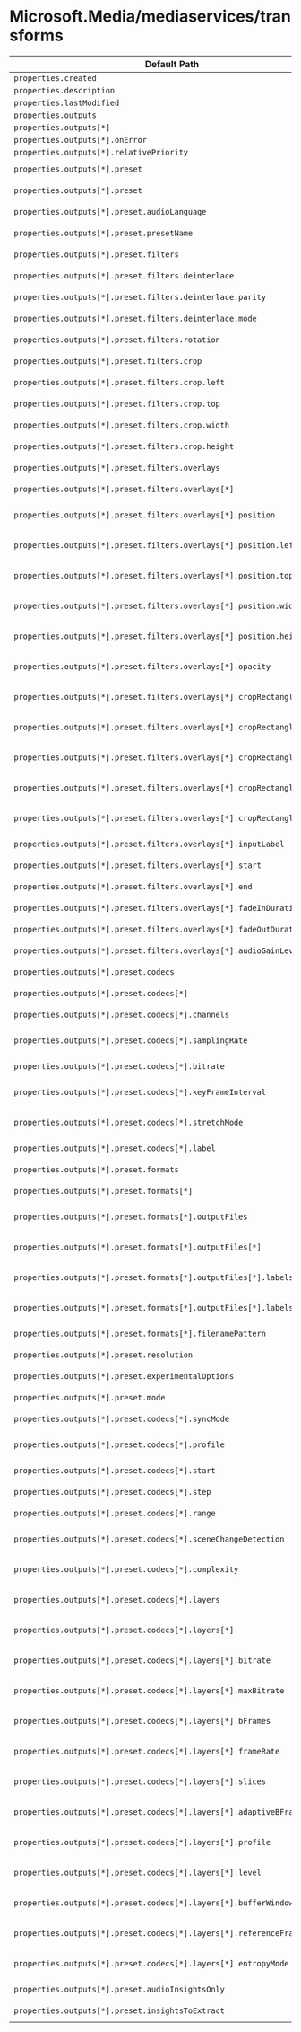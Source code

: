 # Microsoft.Media/mediaservices/transforms

| Default Path | Alias |
|---|---|
| `properties.created` | `Microsoft.Media/mediaServices/transforms/created` |
| `properties.description` | `Microsoft.Media/mediaServices/transforms/description` |
| `properties.lastModified` | `Microsoft.Media/mediaServices/transforms/lastModified` |
| `properties.outputs` | `Microsoft.Media/mediaServices/transforms/outputs` |
| `properties.outputs[*]` | `Microsoft.Media/mediaServices/transforms/outputs[*]` |
| `properties.outputs[*].onError` | `Microsoft.Media/mediaServices/transforms/outputs[*].onError` |
| `properties.outputs[*].relativePriority` | `Microsoft.Media/mediaServices/transforms/outputs[*].relativePriority` |
| `properties.outputs[*].preset` | `Microsoft.Media/mediaServices/transforms/outputs[*].preset.#Microsoft-Media-AudioAnalyzerPreset` |
| `properties.outputs[*].preset` | `Microsoft.Media/mediaServices/transforms/outputs[*].preset.#Microsoft-Media-FaceDetectorPreset` |
| `properties.outputs[*].preset.audioLanguage` | `Microsoft.Media/mediaServices/transforms/outputs[*].preset.#Microsoft-Media-AudioAnalyzerPreset.audioLanguage` |
| `properties.outputs[*].preset.presetName` | `Microsoft.Media/mediaServices/transforms/outputs[*].preset.#Microsoft-Media-BuiltInStandardEncoderPreset.presetName` |
| `properties.outputs[*].preset.filters` | `Microsoft.Media/mediaServices/transforms/outputs[*].preset.#Microsoft-Media-StandardEncoderPreset.filters` |
| `properties.outputs[*].preset.filters.deinterlace` | `Microsoft.Media/mediaServices/transforms/outputs[*].preset.#Microsoft-Media-StandardEncoderPreset.filters.deinterlace` |
| `properties.outputs[*].preset.filters.deinterlace.parity` | `Microsoft.Media/mediaServices/transforms/outputs[*].preset.#Microsoft-Media-StandardEncoderPreset.filters.deinterlace.parity` |
| `properties.outputs[*].preset.filters.deinterlace.mode` | `Microsoft.Media/mediaServices/transforms/outputs[*].preset.#Microsoft-Media-StandardEncoderPreset.filters.deinterlace.mode` |
| `properties.outputs[*].preset.filters.rotation` | `Microsoft.Media/mediaServices/transforms/outputs[*].preset.#Microsoft-Media-StandardEncoderPreset.filters.rotation` |
| `properties.outputs[*].preset.filters.crop` | `Microsoft.Media/mediaServices/transforms/outputs[*].preset.#Microsoft-Media-StandardEncoderPreset.filters.crop` |
| `properties.outputs[*].preset.filters.crop.left` | `Microsoft.Media/mediaServices/transforms/outputs[*].preset.#Microsoft-Media-StandardEncoderPreset.filters.crop.left` |
| `properties.outputs[*].preset.filters.crop.top` | `Microsoft.Media/mediaServices/transforms/outputs[*].preset.#Microsoft-Media-StandardEncoderPreset.filters.crop.top` |
| `properties.outputs[*].preset.filters.crop.width` | `Microsoft.Media/mediaServices/transforms/outputs[*].preset.#Microsoft-Media-StandardEncoderPreset.filters.crop.width` |
| `properties.outputs[*].preset.filters.crop.height` | `Microsoft.Media/mediaServices/transforms/outputs[*].preset.#Microsoft-Media-StandardEncoderPreset.filters.crop.height` |
| `properties.outputs[*].preset.filters.overlays` | `Microsoft.Media/mediaServices/transforms/outputs[*].preset.#Microsoft-Media-StandardEncoderPreset.filters.overlays` |
| `properties.outputs[*].preset.filters.overlays[*]` | `Microsoft.Media/mediaServices/transforms/outputs[*].preset.#Microsoft-Media-StandardEncoderPreset.filters.overlays[*]` |
| `properties.outputs[*].preset.filters.overlays[*].position` | `Microsoft.Media/mediaServices/transforms/outputs[*].preset.#Microsoft-Media-StandardEncoderPreset.filters.overlays[*].#Microsoft-Media-VideoOverlay.position` |
| `properties.outputs[*].preset.filters.overlays[*].position.left` | `Microsoft.Media/mediaServices/transforms/outputs[*].preset.#Microsoft-Media-StandardEncoderPreset.filters.overlays[*].#Microsoft-Media-VideoOverlay.position.left` |
| `properties.outputs[*].preset.filters.overlays[*].position.top` | `Microsoft.Media/mediaServices/transforms/outputs[*].preset.#Microsoft-Media-StandardEncoderPreset.filters.overlays[*].#Microsoft-Media-VideoOverlay.position.top` |
| `properties.outputs[*].preset.filters.overlays[*].position.width` | `Microsoft.Media/mediaServices/transforms/outputs[*].preset.#Microsoft-Media-StandardEncoderPreset.filters.overlays[*].#Microsoft-Media-VideoOverlay.position.width` |
| `properties.outputs[*].preset.filters.overlays[*].position.height` | `Microsoft.Media/mediaServices/transforms/outputs[*].preset.#Microsoft-Media-StandardEncoderPreset.filters.overlays[*].#Microsoft-Media-VideoOverlay.position.height` |
| `properties.outputs[*].preset.filters.overlays[*].opacity` | `Microsoft.Media/mediaServices/transforms/outputs[*].preset.#Microsoft-Media-StandardEncoderPreset.filters.overlays[*].#Microsoft-Media-VideoOverlay.opacity` |
| `properties.outputs[*].preset.filters.overlays[*].cropRectangle` | `Microsoft.Media/mediaServices/transforms/outputs[*].preset.#Microsoft-Media-StandardEncoderPreset.filters.overlays[*].#Microsoft-Media-VideoOverlay.cropRectangle` |
| `properties.outputs[*].preset.filters.overlays[*].cropRectangle.left` | `Microsoft.Media/mediaServices/transforms/outputs[*].preset.#Microsoft-Media-StandardEncoderPreset.filters.overlays[*].#Microsoft-Media-VideoOverlay.cropRectangle.left` |
| `properties.outputs[*].preset.filters.overlays[*].cropRectangle.top` | `Microsoft.Media/mediaServices/transforms/outputs[*].preset.#Microsoft-Media-StandardEncoderPreset.filters.overlays[*].#Microsoft-Media-VideoOverlay.cropRectangle.top` |
| `properties.outputs[*].preset.filters.overlays[*].cropRectangle.width` | `Microsoft.Media/mediaServices/transforms/outputs[*].preset.#Microsoft-Media-StandardEncoderPreset.filters.overlays[*].#Microsoft-Media-VideoOverlay.cropRectangle.width` |
| `properties.outputs[*].preset.filters.overlays[*].cropRectangle.height` | `Microsoft.Media/mediaServices/transforms/outputs[*].preset.#Microsoft-Media-StandardEncoderPreset.filters.overlays[*].#Microsoft-Media-VideoOverlay.cropRectangle.height` |
| `properties.outputs[*].preset.filters.overlays[*].inputLabel` | `Microsoft.Media/mediaServices/transforms/outputs[*].preset.#Microsoft-Media-StandardEncoderPreset.filters.overlays[*].inputLabel` |
| `properties.outputs[*].preset.filters.overlays[*].start` | `Microsoft.Media/mediaServices/transforms/outputs[*].preset.#Microsoft-Media-StandardEncoderPreset.filters.overlays[*].start` |
| `properties.outputs[*].preset.filters.overlays[*].end` | `Microsoft.Media/mediaServices/transforms/outputs[*].preset.#Microsoft-Media-StandardEncoderPreset.filters.overlays[*].end` |
| `properties.outputs[*].preset.filters.overlays[*].fadeInDuration` | `Microsoft.Media/mediaServices/transforms/outputs[*].preset.#Microsoft-Media-StandardEncoderPreset.filters.overlays[*].fadeInDuration` |
| `properties.outputs[*].preset.filters.overlays[*].fadeOutDuration` | `Microsoft.Media/mediaServices/transforms/outputs[*].preset.#Microsoft-Media-StandardEncoderPreset.filters.overlays[*].fadeOutDuration` |
| `properties.outputs[*].preset.filters.overlays[*].audioGainLevel` | `Microsoft.Media/mediaServices/transforms/outputs[*].preset.#Microsoft-Media-StandardEncoderPreset.filters.overlays[*].audioGainLevel` |
| `properties.outputs[*].preset.codecs` | `Microsoft.Media/mediaServices/transforms/outputs[*].preset.#Microsoft-Media-StandardEncoderPreset.codecs` |
| `properties.outputs[*].preset.codecs[*]` | `Microsoft.Media/mediaServices/transforms/outputs[*].preset.#Microsoft-Media-StandardEncoderPreset.codecs[*]` |
| `properties.outputs[*].preset.codecs[*].channels` | `Microsoft.Media/mediaServices/transforms/outputs[*].preset.#Microsoft-Media-StandardEncoderPreset.codecs[*].#Microsoft-Media-Audio.channels` |
| `properties.outputs[*].preset.codecs[*].samplingRate` | `Microsoft.Media/mediaServices/transforms/outputs[*].preset.#Microsoft-Media-StandardEncoderPreset.codecs[*].#Microsoft-Media-Audio.samplingRate` |
| `properties.outputs[*].preset.codecs[*].bitrate` | `Microsoft.Media/mediaServices/transforms/outputs[*].preset.#Microsoft-Media-StandardEncoderPreset.codecs[*].#Microsoft-Media-Audio.bitrate` |
| `properties.outputs[*].preset.codecs[*].keyFrameInterval` | `Microsoft.Media/mediaServices/transforms/outputs[*].preset.#Microsoft-Media-StandardEncoderPreset.codecs[*].#Microsoft-Media-Video.keyFrameInterval` |
| `properties.outputs[*].preset.codecs[*].stretchMode` | `Microsoft.Media/mediaServices/transforms/outputs[*].preset.#Microsoft-Media-StandardEncoderPreset.codecs[*].#Microsoft-Media-Video.stretchMode` |
| `properties.outputs[*].preset.codecs[*].label` | `Microsoft.Media/mediaServices/transforms/outputs[*].preset.#Microsoft-Media-StandardEncoderPreset.codecs[*].label` |
| `properties.outputs[*].preset.formats` | `Microsoft.Media/mediaServices/transforms/outputs[*].preset.#Microsoft-Media-StandardEncoderPreset.formats` |
| `properties.outputs[*].preset.formats[*]` | `Microsoft.Media/mediaServices/transforms/outputs[*].preset.#Microsoft-Media-StandardEncoderPreset.formats[*]` |
| `properties.outputs[*].preset.formats[*].outputFiles` | `Microsoft.Media/mediaServices/transforms/outputs[*].preset.#Microsoft-Media-StandardEncoderPreset.formats[*].#Microsoft-Media-MultiBitrateFormat.outputFiles` |
| `properties.outputs[*].preset.formats[*].outputFiles[*]` | `Microsoft.Media/mediaServices/transforms/outputs[*].preset.#Microsoft-Media-StandardEncoderPreset.formats[*].#Microsoft-Media-MultiBitrateFormat.outputFiles[*]` |
| `properties.outputs[*].preset.formats[*].outputFiles[*].labels` | `Microsoft.Media/mediaServices/transforms/outputs[*].preset.#Microsoft-Media-StandardEncoderPreset.formats[*].#Microsoft-Media-MultiBitrateFormat.outputFiles[*].labels` |
| `properties.outputs[*].preset.formats[*].outputFiles[*].labels[*]` | `Microsoft.Media/mediaServices/transforms/outputs[*].preset.#Microsoft-Media-StandardEncoderPreset.formats[*].#Microsoft-Media-MultiBitrateFormat.outputFiles[*].labels[*]` |
| `properties.outputs[*].preset.formats[*].filenamePattern` | `Microsoft.Media/mediaServices/transforms/outputs[*].preset.#Microsoft-Media-StandardEncoderPreset.formats[*].filenamePattern` |
| `properties.outputs[*].preset.resolution` | `Microsoft.Media/mediaServices/transforms/outputs[*].preset.#Microsoft-Media-FaceDetectorPreset.resolution` |
| `properties.outputs[*].preset.experimentalOptions` | `Microsoft.Media/mediaServices/transforms/outputs[*].preset.#Microsoft-Media-FaceDetectorPreset.experimentalOptions` |
| `properties.outputs[*].preset.mode` | `Microsoft.Media/mediaServices/transforms/outputs[*].preset.#Microsoft-Media-AudioAnalyzerPreset.mode` |
| `properties.outputs[*].preset.codecs[*].syncMode` | `Microsoft.Media/mediaServices/transforms/outputs[*].preset.#Microsoft-Media-StandardEncoderPreset.codecs[*].#Microsoft-Media-Video.syncMode` |
| `properties.outputs[*].preset.codecs[*].profile` | `Microsoft.Media/mediaServices/transforms/outputs[*].preset.#Microsoft-Media-StandardEncoderPreset.codecs[*].#Microsoft-Media-AacAudio.profile` |
| `properties.outputs[*].preset.codecs[*].start` | `Microsoft.Media/mediaServices/transforms/outputs[*].preset.#Microsoft-Media-StandardEncoderPreset.codecs[*].#Microsoft-Media-Image.start` |
| `properties.outputs[*].preset.codecs[*].step` | `Microsoft.Media/mediaServices/transforms/outputs[*].preset.#Microsoft-Media-StandardEncoderPreset.codecs[*].#Microsoft-Media-Image.step` |
| `properties.outputs[*].preset.codecs[*].range` | `Microsoft.Media/mediaServices/transforms/outputs[*].preset.#Microsoft-Media-StandardEncoderPreset.codecs[*].#Microsoft-Media-Image.range` |
| `properties.outputs[*].preset.codecs[*].sceneChangeDetection` | `Microsoft.Media/mediaServices/transforms/outputs[*].preset.#Microsoft-Media-StandardEncoderPreset.codecs[*].#Microsoft-Media-H264Video.sceneChangeDetection` |
| `properties.outputs[*].preset.codecs[*].complexity` | `Microsoft.Media/mediaServices/transforms/outputs[*].preset.#Microsoft-Media-StandardEncoderPreset.codecs[*].#Microsoft-Media-H264Video.complexity` |
| `properties.outputs[*].preset.codecs[*].layers` | `Microsoft.Media/mediaServices/transforms/outputs[*].preset.#Microsoft-Media-StandardEncoderPreset.codecs[*].#Microsoft-Media-H264Video.layers` |
| `properties.outputs[*].preset.codecs[*].layers[*]` | `Microsoft.Media/mediaServices/transforms/outputs[*].preset.#Microsoft-Media-StandardEncoderPreset.codecs[*].#Microsoft-Media-H264Video.layers[*]` |
| `properties.outputs[*].preset.codecs[*].layers[*].bitrate` | `Microsoft.Media/mediaServices/transforms/outputs[*].preset.#Microsoft-Media-StandardEncoderPreset.codecs[*].#Microsoft-Media-H264Video.layers[*].bitrate` |
| `properties.outputs[*].preset.codecs[*].layers[*].maxBitrate` | `Microsoft.Media/mediaServices/transforms/outputs[*].preset.#Microsoft-Media-StandardEncoderPreset.codecs[*].#Microsoft-Media-H264Video.layers[*].maxBitrate` |
| `properties.outputs[*].preset.codecs[*].layers[*].bFrames` | `Microsoft.Media/mediaServices/transforms/outputs[*].preset.#Microsoft-Media-StandardEncoderPreset.codecs[*].#Microsoft-Media-H264Video.layers[*].bFrames` |
| `properties.outputs[*].preset.codecs[*].layers[*].frameRate` | `Microsoft.Media/mediaServices/transforms/outputs[*].preset.#Microsoft-Media-StandardEncoderPreset.codecs[*].#Microsoft-Media-H264Video.layers[*].frameRate` |
| `properties.outputs[*].preset.codecs[*].layers[*].slices` | `Microsoft.Media/mediaServices/transforms/outputs[*].preset.#Microsoft-Media-StandardEncoderPreset.codecs[*].#Microsoft-Media-H264Video.layers[*].slices` |
| `properties.outputs[*].preset.codecs[*].layers[*].adaptiveBFrame` | `Microsoft.Media/mediaServices/transforms/outputs[*].preset.#Microsoft-Media-StandardEncoderPreset.codecs[*].#Microsoft-Media-H264Video.layers[*].adaptiveBFrame` |
| `properties.outputs[*].preset.codecs[*].layers[*].profile` | `Microsoft.Media/mediaServices/transforms/outputs[*].preset.#Microsoft-Media-StandardEncoderPreset.codecs[*].#Microsoft-Media-H264Video.layers[*].profile` |
| `properties.outputs[*].preset.codecs[*].layers[*].level` | `Microsoft.Media/mediaServices/transforms/outputs[*].preset.#Microsoft-Media-StandardEncoderPreset.codecs[*].#Microsoft-Media-H264Video.layers[*].level` |
| `properties.outputs[*].preset.codecs[*].layers[*].bufferWindow` | `Microsoft.Media/mediaServices/transforms/outputs[*].preset.#Microsoft-Media-StandardEncoderPreset.codecs[*].#Microsoft-Media-H264Video.layers[*].bufferWindow` |
| `properties.outputs[*].preset.codecs[*].layers[*].referenceFrames` | `Microsoft.Media/mediaServices/transforms/outputs[*].preset.#Microsoft-Media-StandardEncoderPreset.codecs[*].#Microsoft-Media-H264Video.layers[*].referenceFrames` |
| `properties.outputs[*].preset.codecs[*].layers[*].entropyMode` | `Microsoft.Media/mediaServices/transforms/outputs[*].preset.#Microsoft-Media-StandardEncoderPreset.codecs[*].#Microsoft-Media-H264Video.layers[*].entropyMode` |
| `properties.outputs[*].preset.audioInsightsOnly` | `Microsoft.Media/mediaServices/transforms/outputs[*].preset.#Microsoft-Media-VideoAnalyzerPreset.audioInsightsOnly` |
| `properties.outputs[*].preset.insightsToExtract` | `Microsoft.Media/mediaServices/transforms/outputs[*].preset.#Microsoft-Media-VideoAnalyzerPreset.insightsToExtract` |

